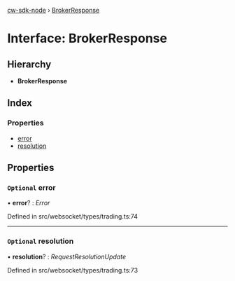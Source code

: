 [cw-sdk-node](../README.md) › [BrokerResponse](brokerresponse.md)

# Interface: BrokerResponse

## Hierarchy

* **BrokerResponse**

## Index

### Properties

* [error](brokerresponse.md#optional-error)
* [resolution](brokerresponse.md#optional-resolution)

## Properties

### `Optional` error

• **error**? : *Error*

Defined in src/websocket/types/trading.ts:74

___

### `Optional` resolution

• **resolution**? : *RequestResolutionUpdate*

Defined in src/websocket/types/trading.ts:73
